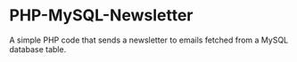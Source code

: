 # PHP-MySQL-Newsletter
A simple PHP code that sends a newsletter to emails fetched from a MySQL database table.
